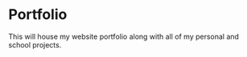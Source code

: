# Portfolio
This will house my website portfolio along with all of my personal and school projects.
